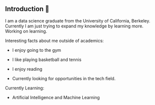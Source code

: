 ## Introduction 👋

I am a data science graduate from the University of California, Berkeley. Currently I am just trying to expand my knowledge by learning more. Working on learning.

Interesting facts about me outside of academics:
- I enjoy going to the gym
- I like playing basketball and tennis
- I enjoy reading


- Currently looking for opportunities in the tech field.
  
Currently Learning:

- Artificial Intelligence and Machine Learning

  

<!--
**stevenyucodes/stevenyucodes** is a ✨ _special_ ✨ repository because its `README.md` (this file) appears on your GitHub profile.

Here are some ideas to get you started:

- 🔭 I’m currently working on machine learning
- 🌱 I’m currently learning ...
- 👯 I’m looking to collaborate on ...
- 🤔 I’m looking for help with ...
- 💬 Ask me about ...
- 📫 How to reach me: ...
- 😄 Pronouns: ...
- ⚡ Fun fact: ...
-->
